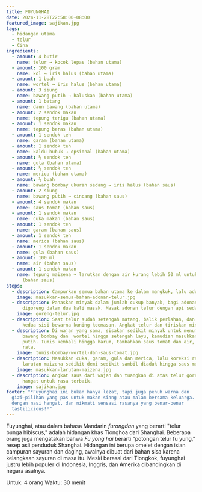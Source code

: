 ```yaml
---
title: FUYUNGHAI
date: 2024-11-28T22:58:00+08:00
featured_image: sajikan.jpg
tags:
  - hidangan utama
  - telur
  - Cina
ingredients:
  - amount: 4 butir
    name: telur → kocok lepas (bahan utama)
  - amount: 100 gram
    name: kol → iris halus (bahan utama)
  - amount: 1 buah
    name: wortel → iris halus (bahan utama)
  - amount: 3 siung
    name: bawang putih → haluskan (bahan utama)
  - amount: 1 batang
    name: daun bawang (bahan utama)
  - amount: 2 sendok makan
    name: tepung terigu (bahan utama)
  - amount: 1 sendok makan
    name: tepung beras (bahan utama)
  - amount: 1 sendok teh
    name: garam (bahan utama)
  - amount: 1 sendok teh
    name: kaldu bubuk → opsional (bahan utama)
  - amount: ½ sendok teh
    name: gula (bahan utama)
  - amount: ½ sendok teh
    name: merica (bahan utama)
  - amount: ½ buah
    name: bawang bombay ukuran sedang → iris halus (bahan saus)
  - amount: 2 siung
    name: bawang putih → cincang (bahan saus)
  - amount: 4 sendok makan
    name: saus tomat (bahan saus)
  - amount: 1 sendok makan
    name: cuka makan (bahan saus)
  - amount: 1 sendok teh
    name: garam (bahan saus)
  - amount: 1 sendok teh
    name: merica (bahan saus)
  - amount: 1 sendok makan
    name: gula (bahan saus)
  - amount: 100 ml
    name: air (bahan saus)
  - amount: 1 sendok makan
    name: tepung maizena → larutkan dengan air kurang lebih 50 ml untuk pengental
      (bahan saus)
steps:
  - description: Campurkan semua bahan utama ke dalam mangkuk, lalu aduk hingga merata.
    image: masukkan-semua-bahan-adonan-telur.jpg
  - description: Panaskan minyak dalam jumlah cukup banyak, bagi adonan telur untuk
      digoreng dalam dua kali masak. Masak adonan telur dengan api sedang.
    image: goreng-telur.jpg
  - description: Saat telur sudah setengah matang, balik perlahan, dan masak hingga
      kedua sisi bewarna kuning keemasan. Angkat telur dan tiriskan minyaknya.
  - description: Di wajan yang sama, sisakan sedikit minyak untuk menumis. Tumis
      bawang bombay dan  wortel hingga setengah layu, kemudian masukkan bawang
      putih. Tumis kembali hingga harum, tambahkan saus tomat dan air, lalu aduk
      rata.
    image: tumis-bombay-wortel-dan-saus-tomat.jpg
  - description: Masukkan cuka, garam, gula dan merica, lalu koreksi rasa. Tambahkan
      larutan maizena sedikit demi sedikit sambil diaduk hingga saus mengental.
    image: masukkan-larutan-maizena.jpg
  - description: Angkat saus dari wajan dan tuangkan di atas telur goreng. Hidangkan
      hangat untuk rasa terbaik.
    image: sajikan.jpg
footer: "*Fuyunghai ini bukan hanya lezat, tapi juga penuh warna dan
  gizi—pilihan yang pas untuk makan siang atau malam bersama keluarga. Hidangkan
  dengan nasi hangat, dan nikmati sensasi rasanya yang benar-benar
  tastilicious!*"
---
```

Fuyunghai, atau dalam bahasa Mandarin *furongdan* yang berarti "telur bunga hibiscus," adalah hidangan khas Tionghoa dari Shanghai. Beberapa orang juga mengatakan bahwa *Fu yong hai* berarti "potongan telur fu yung," resep asli penduduk Shanghai. Hidangan ini berupa omelet dengan isian campuran sayuran dan daging, awalnya dibuat dari bahan sisa karena kelangkaan sayuran di masa itu. Meski berasal dari Tiongkok, fuyunghai justru lebih populer di Indonesia, Inggris, dan Amerika dibandingkan di negara asalnya.

Untuk: 4 orang
Waktu: 30 menit
